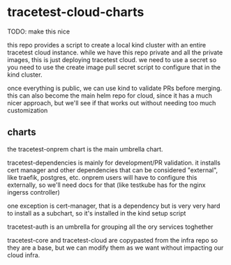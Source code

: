 # tracetest-cloud-charts

TODO: make this nice

this repo provides a script to create a local kind cluster with an entire tracetest cloud instance. 
while we have this repo private and all the private images, this is just deploying tracetest cloud.
we need to use a secret so you need to use the create image pull secret script to configure that in the kind cluster.

once everything is public, we can use kind to validate PRs before merging.
this can also become the main helm repo for cloud, since it has a much nicer approach, but we'll see if that works out without needing too much customization

## charts

the tracetest-onprem chart is the main umbrella chart. 

tracetest-dependencies is mainly for development/PR validation. it installs cert manager and other dependencies that can be considered "external", like traefik, postgres, etc.
onprem users will have to configure this externally, so we'll need docs for that (like testkube has for the nginx ingerss controller)

one exception is cert-manager, that is a dependency but is very very hard to install as a subchart, so it's installed in the kind setup script

tracetest-auth is an umbrella for grouping all the ory services toghether

tracetest-core and tracetest-cloud are copypasted from the infra repo so they are a base, but we can modify them as we want without impacting our cloud infra.